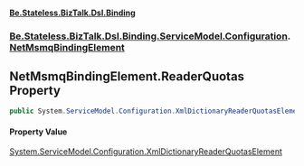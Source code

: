 #### [Be.Stateless.BizTalk.Dsl.Binding](README.md 'README')
### [Be.Stateless.BizTalk.Dsl.Binding.ServiceModel.Configuration](Be.Stateless.BizTalk.Dsl.Binding.ServiceModel.Configuration.md 'Be.Stateless.BizTalk.Dsl.Binding.ServiceModel.Configuration').[NetMsmqBindingElement](NetMsmqBindingElement.md 'Be.Stateless.BizTalk.Dsl.Binding.ServiceModel.Configuration.NetMsmqBindingElement')

## NetMsmqBindingElement.ReaderQuotas Property

```csharp
public System.ServiceModel.Configuration.XmlDictionaryReaderQuotasElement ReaderQuotas { get; }
```

#### Property Value
[System.ServiceModel.Configuration.XmlDictionaryReaderQuotasElement](https://docs.microsoft.com/en-us/dotnet/api/System.ServiceModel.Configuration.XmlDictionaryReaderQuotasElement 'System.ServiceModel.Configuration.XmlDictionaryReaderQuotasElement')